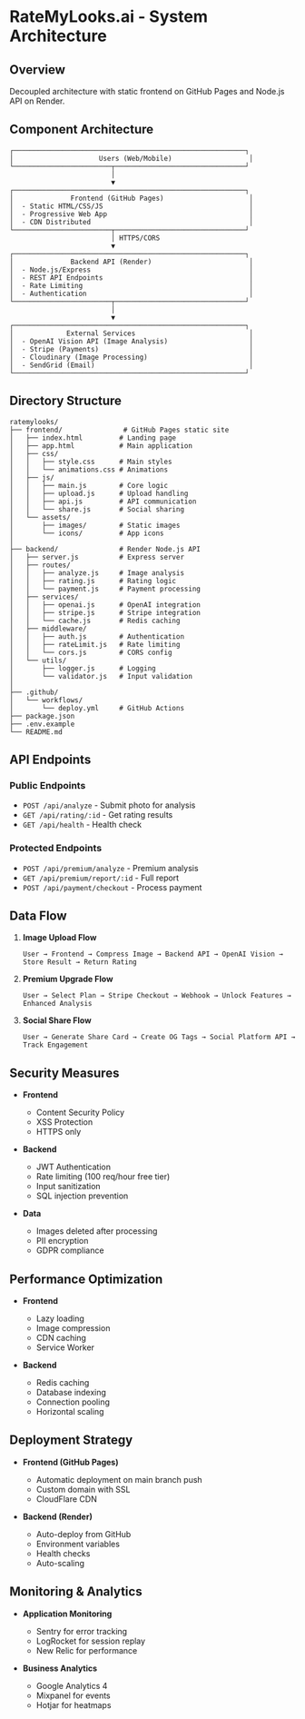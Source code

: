 # RateMyLooks.ai - System Architecture

## Overview
Decoupled architecture with static frontend on GitHub Pages and Node.js API on Render.

## Component Architecture

```
┌─────────────────────────────────────────────────────────┐
│                     Users (Web/Mobile)                   │
└────────────────────────┬────────────────────────────────┘
                         │
                         ▼
┌─────────────────────────────────────────────────────────┐
│              Frontend (GitHub Pages)                     │
│  - Static HTML/CSS/JS                                    │
│  - Progressive Web App                                   │
│  - CDN Distributed                                       │
└────────────────────────┬────────────────────────────────┘
                         │ HTTPS/CORS
                         ▼
┌─────────────────────────────────────────────────────────┐
│              Backend API (Render)                        │
│  - Node.js/Express                                       │
│  - REST API Endpoints                                    │
│  - Rate Limiting                                         │
│  - Authentication                                        │
└────────────────────────┬────────────────────────────────┘
                         │
                         ▼
┌─────────────────────────────────────────────────────────┐
│             External Services                            │
│  - OpenAI Vision API (Image Analysis)                    │
│  - Stripe (Payments)                                     │
│  - Cloudinary (Image Processing)                         │
│  - SendGrid (Email)                                      │
└─────────────────────────────────────────────────────────┘
```

## Directory Structure

```
ratemylooks/
├── frontend/               # GitHub Pages static site
│   ├── index.html         # Landing page
│   ├── app.html           # Main application
│   ├── css/
│   │   ├── style.css      # Main styles
│   │   └── animations.css # Animations
│   ├── js/
│   │   ├── main.js        # Core logic
│   │   ├── upload.js      # Upload handling
│   │   ├── api.js         # API communication
│   │   └── share.js       # Social sharing
│   └── assets/
│       ├── images/        # Static images
│       └── icons/         # App icons
│
├── backend/               # Render Node.js API
│   ├── server.js          # Express server
│   ├── routes/
│   │   ├── analyze.js     # Image analysis
│   │   ├── rating.js      # Rating logic
│   │   └── payment.js     # Payment processing
│   ├── services/
│   │   ├── openai.js      # OpenAI integration
│   │   ├── stripe.js      # Stripe integration
│   │   └── cache.js       # Redis caching
│   ├── middleware/
│   │   ├── auth.js        # Authentication
│   │   ├── rateLimit.js   # Rate limiting
│   │   └── cors.js        # CORS config
│   └── utils/
│       ├── logger.js      # Logging
│       └── validator.js   # Input validation
│
├── .github/
│   └── workflows/
│       └── deploy.yml     # GitHub Actions
├── package.json
├── .env.example
└── README.md
```

## API Endpoints

### Public Endpoints
- `POST /api/analyze` - Submit photo for analysis
- `GET /api/rating/:id` - Get rating results
- `GET /api/health` - Health check

### Protected Endpoints
- `POST /api/premium/analyze` - Premium analysis
- `GET /api/premium/report/:id` - Full report
- `POST /api/payment/checkout` - Process payment

## Data Flow

1. **Image Upload Flow**
   ```
   User → Frontend → Compress Image → Backend API → OpenAI Vision → Store Result → Return Rating
   ```

2. **Premium Upgrade Flow**
   ```
   User → Select Plan → Stripe Checkout → Webhook → Unlock Features → Enhanced Analysis
   ```

3. **Social Share Flow**
   ```
   User → Generate Share Card → Create OG Tags → Social Platform API → Track Engagement
   ```

## Security Measures

- **Frontend**
  - Content Security Policy
  - XSS Protection
  - HTTPS only

- **Backend**
  - JWT Authentication
  - Rate limiting (100 req/hour free tier)
  - Input sanitization
  - SQL injection prevention

- **Data**
  - Images deleted after processing
  - PII encryption
  - GDPR compliance

## Performance Optimization

- **Frontend**
  - Lazy loading
  - Image compression
  - CDN caching
  - Service Worker

- **Backend**
  - Redis caching
  - Database indexing
  - Connection pooling
  - Horizontal scaling

## Deployment Strategy

- **Frontend (GitHub Pages)**
  - Automatic deployment on main branch push
  - Custom domain with SSL
  - CloudFlare CDN

- **Backend (Render)**
  - Auto-deploy from GitHub
  - Environment variables
  - Health checks
  - Auto-scaling

## Monitoring & Analytics

- **Application Monitoring**
  - Sentry for error tracking
  - LogRocket for session replay
  - New Relic for performance

- **Business Analytics**
  - Google Analytics 4
  - Mixpanel for events
  - Hotjar for heatmaps